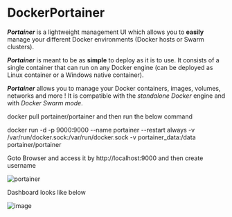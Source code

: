 # DockerPortainer

**_Portainer_** is a lightweight management UI which allows you to **easily** manage your different Docker environments (Docker hosts or Swarm clusters).

**_Portainer_** is meant to be as **simple** to deploy as it is to use. It consists of a single container that can run on any Docker engine (can be deployed as Linux container or a Windows native container).

**_Portainer_** allows you to manage your Docker containers, images, volumes, networks and more ! It is compatible with the *standalone Docker* engine and with *Docker Swarm mode*.

docker pull portainer/portainer and then run the below command

docker run -d -p 9000:9000 --name portainer --restart always -v /var/run/docker.sock:/var/run/docker.sock -v portainer_data:/data portainer/portainer

Goto Browser and access it by http://localhost:9000 and then create username
 
 ![portainer](https://user-images.githubusercontent.com/13721528/40578537-882b6462-610d-11e8-9c43-0c885f83293a.PNG)
 
Dashboard looks like below

![image](https://user-images.githubusercontent.com/13721528/40578595-53e64bc6-610e-11e8-926d-d90613ce0afa.png)

  
  
